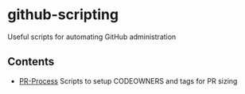 # github-scripting
Useful scripts for automating GitHub administration

## Contents

- [PR-Process](pr-process) Scripts to setup CODEOWNERS and tags for PR sizing